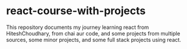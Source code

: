 # react-course-with-projects

This repository documents my journey learning react from HiteshChoudhary, from chai aur code, and some projects from multiple sources, some minor projects, and some full stack projects using react.
